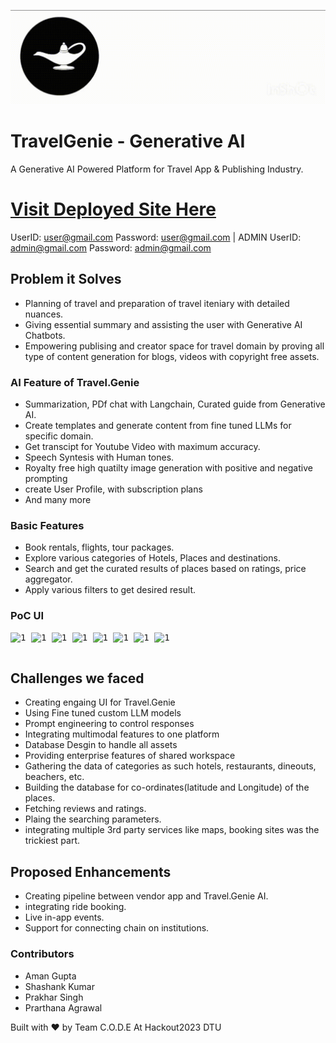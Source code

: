 ![](./logo.gif)
# TravelGenie - Generative AI 
A Generative AI Powered Platform for Travel App & Publishing Industry.


# [Visit Deployed Site Here](https://hackout.teamcode.tech/)  
UserID: user@gmail.com 
Password: user@gmail.com    |   ADMIN UserID: admin@gmail.com
Password: admin@gmail.com

## Problem it Solves

- Planning of  travel and preparation of travel iteniary with detailed nuances.
- Giving essential summary and assisting the user with Generative AI Chatbots.
- Empowering publising and creator space for travel domain by proving all type of content generation for blogs, videos with copyright free assets.

### AI Feature of Travel.Genie
- Summarization, PDf chat with Langchain, Curated guide from Generative AI.
- Create templates and generate content from fine tuned LLMs for specific domain.
- Get transcipt for Youtube Video with maximum accuracy.
- Speech Syntesis with Human tones.
- Royalty free high quatilty image generation with positive and negative prompting
- create User Profile, with subscription plans
- And many more
### Basic Features
- Book rentals, flights, tour packages.
- Explore various categories of Hotels, Places and destinations.
- Search and get the curated results of places based on ratings, price aggregator.
- Apply various filters to get desired result.



### PoC UI 
<pre>
<img src="./images/img1.jpg" alt="1" width="300" height="600" /> <img src="./images/img2.jpg" alt="1" width="300" height="600" /> <img src="./images/img3.jpg" alt="1" width="300" height="600" /> <img src="./images/img11.jpg" alt="1" width="300" height="600" /> <img src="./images/img4.jpg" alt="1" width="300" height="600" /> <img src="./images/img5.jpg" alt="1"
	 width="300" height="600" /> <img src="./images/img6.jpg" alt="1"
	 width="300" height="600" /> <img src="./images/img7.jpg" alt="1"
	 width="300" height="600" />

</pre>


## Challenges we faced
- Creating engaing UI for Travel.Genie
- Using Fine tuned custom LLM models
- Prompt engineering to control responses
- Integrating multimodal features to one platform
- Database Desgin to handle all assets
- Providing enterprise features of shared workspace
- Gathering the data of categories as such hotels, restaurants, dineouts, beachers, etc.
- Building the database for co-ordinates(latitude and Longitude) of the places.
- Fetching reviews and ratings.
- Plaing the searching parameters.
- integrating multiple 3rd party services like maps, booking sites was the trickiest part.

## Proposed Enhancements
- Creating pipeline between vendor app and Travel.Genie AI.
- integrating ride booking.
- Live in-app events.
- Support for connecting chain on institutions.

### Contributors
- Aman Gupta 
- Shashank Kumar
- Prakhar Singh
- Prarthana Agrawal

Built with ❤️ by Team C.O.D.E 
At Hackout2023 DTU

